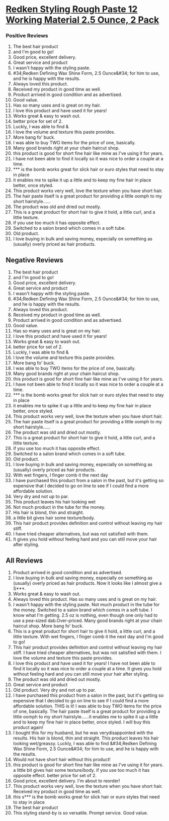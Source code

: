 # [Redken Styling Rough Paste 12 Working Material 2.5 Ounce, 2 Pack](https://products.checkmycream.com/products/Redken-Styling-Rough-Paste-12-Working-Material-2.5-Ounce-2-Pack.html)

### Positive Reviews

<ol>
      <li>The best hair product</li>
      <li>and I&#x27;m good to go!</li>
      <li>Good price, excellent delivery.</li>
      <li>Great service and product</li>
      <li>I wasn&#x27;t happy with the styling paste.</li>
      <li>#34;Redken Defining Wax Shine Form, 2.5 Ounce&amp;#34; for him to use, and he is happy with the results.</li>
      <li>Always loved this product.  </li>
      <li>Received my product in good time as well.</li>
      <li>Product arrived in good condition and as advertised.</li>
      <li>Good value.</li>
      <li>Has so many uses and is great on my hair.</li>
      <li>I love this product and have used it for years!  </li>
      <li>Works great &amp; easy to wash out.</li>
      <li>better price for set of 2.</li>
      <li>Luckly, I was able to find &amp;</li>
      <li>I love the volume and texture this paste provides.</li>
      <li>More bang fo&#x27; buck.</li>
      <li>I was able to buy TWO items for the price of one, basically.  </li>
      <li>Many good brands right at your chain haircut shop.</li>
      <li>this product is good for short fine hair like mine as I&#x27;ve using it for years.</li>
      <li>I have not been able to find it locally so it was nice to order a couple at a time.  </li>
      <li>*** is the bomb works great for slick hair or euro styles that need to stay in place</li>
      <li>it enables me to spike it up a little and to keep my fine hair in place better, once styled.  </li>
      <li>This product works very well, love the texture when you have short hair.</li>
      <li>The hair paste itself is a great product for providing a little oomph to my short hairstyle......</li>
      <li>The product was old and dried out mostly.</li>
      <li>This is a great product for short hair to give it hold, a little curl, and a little texture.  </li>
      <li>if you use too much it has opposite effect.</li>
      <li>Switched to a salon brand which comes in a soft tube.</li>
      <li>Old product.</li>
      <li>I love buying in bulk and saving money, especially on something as (usually) overly priced as hair products.</li>
</ol>


<h2>Negative Reviews</h2>
<ol>
<li> The best hair product</li>
<li> and I&#x27;m good to go!</li>
<li> Good price, excellent delivery.</li>
<li> Great service and product</li>
<li> I wasn&#x27;t happy with the styling paste.</li>
<li> #34;Redken Defining Wax Shine Form, 2.5 Ounce&amp;#34; for him to use, and he is happy with the results.</li>
<li> Always loved this product.  </li>
<li> Received my product in good time as well.</li>
<li> Product arrived in good condition and as advertised.</li>
<li> Good value.</li>
<li> Has so many uses and is great on my hair.</li>
<li> I love this product and have used it for years!  </li>
<li> Works great &amp; easy to wash out.</li>
<li> better price for set of 2.</li>
<li> Luckly, I was able to find &amp;</li>
<li> I love the volume and texture this paste provides.</li>
<li> More bang fo&#x27; buck.</li>
<li> I was able to buy TWO items for the price of one, basically.  </li>
<li> Many good brands right at your chain haircut shop.</li>
<li> this product is good for short fine hair like mine as I&#x27;ve using it for years.</li>
<li> I have not been able to find it locally so it was nice to order a couple at a time.  </li>
<li> *** is the bomb works great for slick hair or euro styles that need to stay in place</li>
<li> it enables me to spike it up a little and to keep my fine hair in place better, once styled.  </li>
<li> This product works very well, love the texture when you have short hair.</li>
<li> The hair paste itself is a great product for providing a little oomph to my short hairstyle......</li>
<li> The product was old and dried out mostly.</li>
<li> This is a great product for short hair to give it hold, a little curl, and a little texture.  </li>
<li> if you use too much it has opposite effect.</li>
<li> Switched to a salon brand which comes in a soft tube.</li>
<li> Old product.</li>
<li> I love buying in bulk and saving money, especially on something as (usually) overly priced as hair products.</li>
<li> With wet fingers, I finger comb it the next day</li>
<li> I have purchased this product from a salon in the past, but it&#x27;s getting so expensive that I decided to go on line to see if I could find a more affordable solution.  </li>
<li> Very dry and not up to par.</li>
<li> This product leaves his hair looking wet</li>
<li> Not much product in the tube for the money.</li>
<li> His hair is blond, thin and straight.</li>
<li> a little bit gives hair some texture/body.</li>
<li> This hair product provides definition and control without leaving my hair stiff.</li>
<li> I have tried cheaper alternatives, but was not satisfied with them.</li>
<li> It gives you hold without feeling hard and you can still move your hair after styling.</li>
</ol>

<h2>All Reviews</h2>

<ol>
    <li> Product arrived in good condition and as advertised.</li>
    <li> I love buying in bulk and saving money, especially on something as (usually) overly priced as hair products. Now it looks like I almost give a S***.</li>
    <li> Works great &amp; easy to wash out.</li>
    <li> Always loved this product.  Has so many uses and is great on my hair.</li>
    <li> I wasn&#x27;t happy with the styling paste. Not much product in the tube for the money. Switched to a salon brand which comes in a soft tube. I know what I&#x27;m getting. 2.5 oz is nothing, even though one only had to use a pea-sized dab.Over-priced. Many good brands right at your chain haircut shop. More bang fo&#x27; buck.</li>
    <li> This is a great product for short hair to give it hold, a little curl, and a little texture.  With wet fingers, I finger comb it the next day and I&#x27;m good to go!</li>
    <li> This hair product provides definition and control without leaving my hair stiff. I have tried cheaper alternatives, but was not satisfied with them. I love the volume and texture this paste provides.</li>
    <li> I love this product and have used it for years!  I have not been able to find it locally so it was nice to order a couple at a time.  It gives you hold without feeling hard and you can still move your hair after styling.</li>
    <li> The product was old and dried out mostly.</li>
    <li> Great service and product</li>
    <li> Old product. Very dry and not up to par.</li>
    <li> I have purchased this product from a salon in the past, but it&#x27;s getting so expensive that I decided to go on line to see if I could find a more affordable solution.  THIS is it!  I was able to buy TWO items for the price of one, basically.  The hair paste itself is a great product for providing a little oomph to my short hairstyle......it enables me to spike it up a little and to keep my fine hair in place better, once styled.  I will buy this product again!</li>
    <li> I bought this for my husband, but he was verydisappointed with the results. His hair is blond, thin and straight. This product leaves his hair looking wet/greassy. Luckly, I was able to find &amp;#34;Redken Defining Wax Shine Form, 2.5 Ounce&amp;#34; for him to use, and he is happy with the results.</li>
    <li> Would not have short hair without this product!</li>
    <li> this product is good for short fine hair like mine as I&#x27;ve using it for years. a little bit gives hair some texture/body. if you use too much it has opposite effect. better price for set of 2.</li>
    <li> Good price, excellent delivery. I&#x27;m about to reorder!</li>
    <li> This product works very well, love the texture when you have short hair. Received my product in good time as well.</li>
    <li> this s*** is the bomb works great for slick hair or euro styles that need to stay in place</li>
    <li> The best hair product</li>
    <li> This styling stand-by is so versatile.  Prompt service.  Good value.</li>
</ol>




